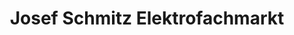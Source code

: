 ---
title: "Josef Schmitz Elektrofachmarkt"
url: /wirges/josef-schmitz-elektrofachmarkt/
shop: Elektronik
---